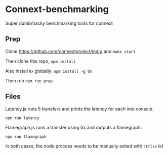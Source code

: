 # Connext-benchmarking
Super dumb/hacky benchmarking tools for connext

## Prep
Clone https://github.com/connextproject/indra and `make start`

Then clone this repo, `npm install`

Also install `0x` globally: `npm install -g 0x`

Then run `npm run prep`.

## Files 
Latency.js runs 5 transfers and prints the latency for each into console.

```
npm run latency
```

Flamegraph.js runs a transfer using 0x and outputs a flamegraph.

```
npm run flamegraph
```

In both cases, the node process needs to be manually exited with `ctrl+c` lol
